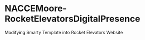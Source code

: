 # NACCEMoore-RocketElevatorsDigitalPresence
Modifying Smarty Template into Rocket Elevators Website
